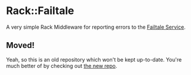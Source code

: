 Rack::Failtale
==============

A very simple Rack Middleware for reporting errors to the [Failtale Service](http://failtale.be).

Moved!
------

Yeah, so this is an old repository which won't be kept up-to-date. You're much better of by checking out [the new repo](https://github.com/publicclass/rack-failtale).